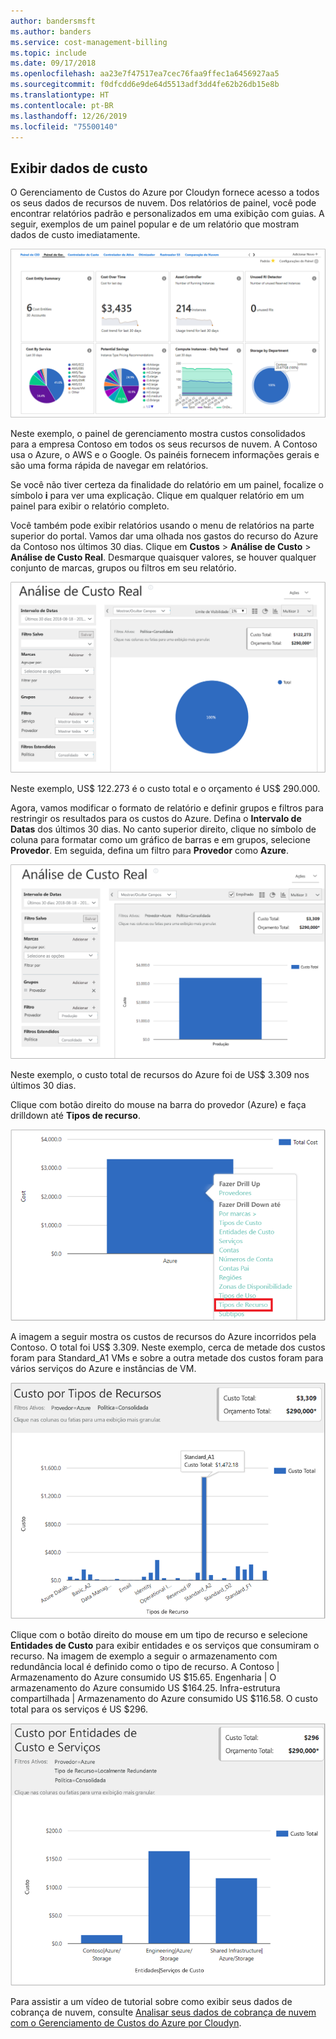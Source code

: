 ```yaml
---
author: bandersmsft
ms.author: banders
ms.service: cost-management-billing
ms.topic: include
ms.date: 09/17/2018
ms.openlocfilehash: aa23e7f47517ea7cec76faa9ffec1a6456927aa5
ms.sourcegitcommit: f0dfcdd6e9de64d5513adf3dd4fe62b26db15e8b
ms.translationtype: HT
ms.contentlocale: pt-BR
ms.lasthandoff: 12/26/2019
ms.locfileid: "75500140"
---
```

## <a name="view-cost-data"></a>Exibir dados de custo

O Gerenciamento de Custos do Azure por Cloudyn fornece acesso a todos os seus dados de recursos de nuvem. Dos relatórios de painel, você pode encontrar relatórios padrão e personalizados em uma exibição com guias. A seguir, exemplos de um painel popular e de um relatório que mostram dados de custo imediatamente.

![Painel de gerenciamento](./media/cost-management-create-account-view-data/mgt-dash.png)

Neste exemplo, o painel de gerenciamento mostra custos consolidados para a empresa Contoso em todos os seus recursos de nuvem. A Contoso usa o Azure, o AWS e o Google. Os painéis fornecem informações gerais e são uma forma rápida de navegar em relatórios.  

Se você não tiver certeza da finalidade do relatório em um painel, focalize o símbolo **i** para ver uma explicação. Clique em qualquer relatório em um painel para exibir o relatório completo.

Você também pode exibir relatórios usando o menu de relatórios na parte superior do portal. Vamos dar uma olhada nos gastos do recurso do Azure da Contoso nos últimos 30 dias. Clique em **Custos** > **Análise de Custo** > **Análise de Custo Real**. Desmarque quaisquer valores, se houver qualquer conjunto de marcas, grupos ou filtros em seu relatório.

![Análise de Custo Real](./media/cost-management-create-account-view-data/actual-cost-01.png)

Neste exemplo, US$ 122.273 é o custo total e o orçamento é US$ 290.000.

Agora, vamos modificar o formato de relatório e definir grupos e filtros para restringir os resultados para os custos do Azure. Defina o **Intervalo de Datas** dos últimos 30 dias. No canto superior direito, clique no símbolo de coluna para formatar como um gráfico de barras e em grupos, selecione **Provedor**. Em seguida, defina um filtro para **Provedor** como **Azure**.

![Análise de Custo Real filtrado](./media/cost-management-create-account-view-data/actual-cost-02.png)

Neste exemplo, o custo total de recursos do Azure foi de US$ 3.309 nos últimos 30 dias.

Clique com botão direito do mouse na barra do provedor (Azure) e faça drilldown até **Tipos de recurso**.

![fazer drill down](./media/cost-management-create-account-view-data/actual-cost-03.png)

A imagem a seguir mostra os custos de recursos do Azure incorridos pela Contoso. O total foi US$ 3.309. Neste exemplo, cerca de metade dos custos foram para Standard_A1 VMs e sobre a outra metade dos custos foram para vários serviços do Azure e instâncias de VM.

![tipos de recurso](./media/cost-management-create-account-view-data/actual-cost-04.png)

Clique com o botão direito do mouse em um tipo de recurso e selecione **Entidades de Custo** para exibir entidades e os serviços que consumiram o recurso. Na imagem de exemplo a seguir o armazenamento com redundância local é definido como o tipo de recurso. A Contoso | Armazenamento do Azure consumido US $15.65. Engenharia | O armazenamento do Azure consumido US $164.25. Infra-estrutura compartilhada | Armazenamento do Azure consumido US $116.58. O custo total para os serviços é US $296.

![entidades e serviços de custo](./media/cost-management-create-account-view-data/actual-cost-05.png)

Para assistir a um vídeo de tutorial sobre como exibir seus dados de cobrança de nuvem, consulte [Analisar seus dados de cobrança de nuvem com o Gerenciamento de Custos do Azure por Cloudyn](https://youtu.be/G0pvI3iLH-Y).
